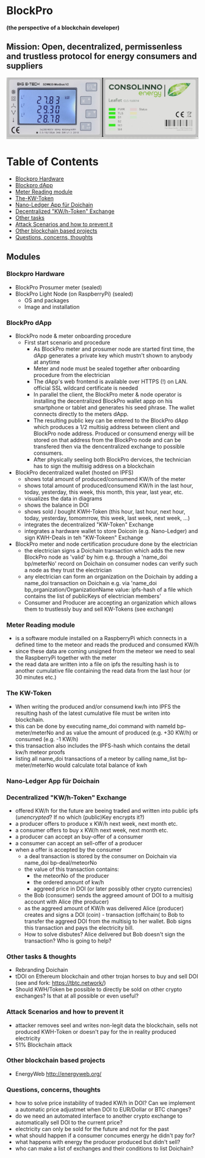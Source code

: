 # BlockPro
**(the perspective of a blockchain developer)**

## Mission: Open, decentralized, permissenless and trustless protocol for energy consumers and suppliers

![Consollino Prosumer Node](./Consollino.png)

# Table of Contents
- [Blockpro Hardware](#blockpro-hardware])
- [Blockpro dApp](#blockpro-dapp)
- [Meter Reading module](#meter-reading-module)
- [The-KW-Token](#the-kw-token)
- [Nano-Ledger App für Doichain](#nano---ledger-app-für-doichain)
- [Decentralized "KW/h-Token" Exchange](#decentralized-"kw/h---token"-exchange)
- [Other tasks](#other-tasks)
- [Attack Scenarios and how to prevent it](#Attack-Scenarios-and-how-to-prevent-it)
- [Other blockchain based projects](#Other-blockchain-based-projects)
- [Questions, concerns, thoughts](#Questions-concerns-thoughts)

## Modules
### **Blockpro Hardware** 
  - BlockPro Prosumer meter (sealed)
  - BlockPro Light Node (on RaspberryPi) (sealed)
    - OS and packages
    - Image and installation
### **BlockPro dApp**
  - BlockPro node & meter onboarding procedure
    - First start scenario and procedure
      - As BlockPro meter and prosumer node are started first time, the dApp generates a private key which mustn't shown to anybody at anytime
      - Meter and node must be sealed together after onboarding procedure from the electrician
      - The dApp's web frontend is available over HTTPS (!) on LAN. official SSL wildcard certificate is needed
      - In parallel the client, the BlockPro meter & node operator is installing the decentralized BlockPro wallet appp on his smartphone or tablet and generates his seed phrase. The wallet connects directly to the meters dApp.
      - The resulting public key can be entered to the BlockPro dApp which produces a 1/2 multisig address between client and BlockPro node address. Produced or consumend energy will be stored on that address from the BlockPro node and can be transfered then via the dencentralized exchange to possible consumers.
      - After physically seeling both BlockPro dervices, the technician has to sign the multisig address on a blockchain
  - BlockPro decentralized wallet (hosted on IPFS)
      - shows total amount of produced/consumend KW/h of the meter
      - shows total amount of produced/consumend KW/h in the last hour, today, yesterday, this week, this month, this year, last year, etc.
      - visualizes the data in diagrams
      - shows the balance in DOI
      - shows sold / bought KWH-Token (this hour, last hour, next hour, today, yesterday, tomomrrow, this week, last week, next week, ...)
      - integrates the decentralized "KW-Token" Exchange
      - integrates a hardware wallet to store Doicoin (e.g. Nano-Ledger) and sign KWH-Deals in teh "KW-Tokeen" Exchange
  - BlockPro meter and node certification procudure done by the electrician
      - the electrician signs a Doichain transaction which adds the new BlockPro node as 'valid' by him e.g. through a 'name_doi bp/meterNo' record on Doichain on consumer nodes can verify such a node as they trust the electrician
      - any electrician can form an organization on the Doichain by adding a name_doi transaction on Doichain e.g. via 'name_doi bp_organization/OrganizationName value: ipfs-hash of a file which contains the list of publicKeys of electrician members'
      - Consumer and Producer are accepting an organization which allows them to trustlessly buy and sell KW-Tokens (see exchange)
### **Meter Reading module**
  - is a software module installed on a RaspberryPi which connects in a defined time to the meteor and reads the produced and consumed KW/h
  - since these data are coming unsigned from the meteor we need to seal the RaspberryPi together with the meter
  - the read data are written into a file on ipfs the resulting hash is to another cumulative file containing the read data from the last hour (or 30 minutes etc.)
### **The KW-Token**
  - When writing the produced and/or consumend kw/h into IPFS the resulting hash of the latest cumulative file must be writen into blockchain. 
  - this can be done by executing name_doi command with nameId bp-meter/meterNo and as value the amount of produced (e.g. +30 KW/h) or consumed (e.g. -1 KW/h)
  - this transaction also includes the IPFS-hash which contains the detail kw/h meteor proofs
  - listing all name_doi transactions of a meteor by calling name_list bp-meter/meterNo would calculate total balance of kwh
### **Nano-Ledger App für Doichain**
### **Decentralized "KW/h-Token" Exchange**
  - offered KW/h for the future are beeing traded and written into public ipfs (*unencrypted*? If no which (public)Key encrypts it?)  
  - a producer offers to produce x KW/h next week, next month etc. 
  - a consumer offers to buy x KW/h next week, next month etc. 
  - a producer can accept an buy-offer of a consumer
  - a consumer can accept an sell-offer of a producer
  - when a offer is accepted by the consumer 
    - a deal transaction is stored by the consumer on Doichain via name_doi bp-deal/meteorNo 
    - the value of this transaction contains:
      - the meteorNo of the producer
      - the ordered amount of kw/h 
      - aggreed price in DOI (or later possibly other crypto currencies)
    - the Bob (consumer) sends the aggreed amount of DOI to a multisig account with Alice (the producer)
    - as the aggreed amount of KW/h was delivered Alice (producer) creates and signs a DOI (coin) - transaction (offchain( to Bob to transfer the aggreed DOI from the multisig to her wallet. Bob signs this transaction and pays the electricity bill.  
    - How to solve disbutes? Alice delivered but Bob doesn't sign the transaction? Who is going to help? 
### **Other tasks & thoughts**
  - Rebranding Doichain
  - tDOI on Ethereum blockchain and other trojan horses to buy and sell DOI (see and fork: https://tbtc.network/) 
  - Should KWH/Token be possible to directly be sold on other crypto exchanges? Is that at all possible or even useful? 
### **Attack Scenarios and how to prevent it**
  - attacker removes seel and writes non-legit data the blockchain, sells not produced KWH-Token or doesn't pay for the in reality produced electricity
  - 51% Blockchain attack
### **Other blockchain based projects**
  - EnergyWeb http://energyweb.org/
### **Questions, concerns, thoughts**
  - how to solve price instability of traded KW/h in DOI? Can we implement a automatic price adjustmet when DOI to EUR/Dollar or BTC changes? 
  - do we need an automated interface to another crypto exchange to automatically sell DOI to the current price?  
  - electricity can only be sold for the future and not for the past 
  - what should happen if a consumer concumes energy he didn't pay for?
  - what happens with energy the producer produced but didn't sell?
  - who can make a list of exchanges and their conditions to list Doichain?
  
